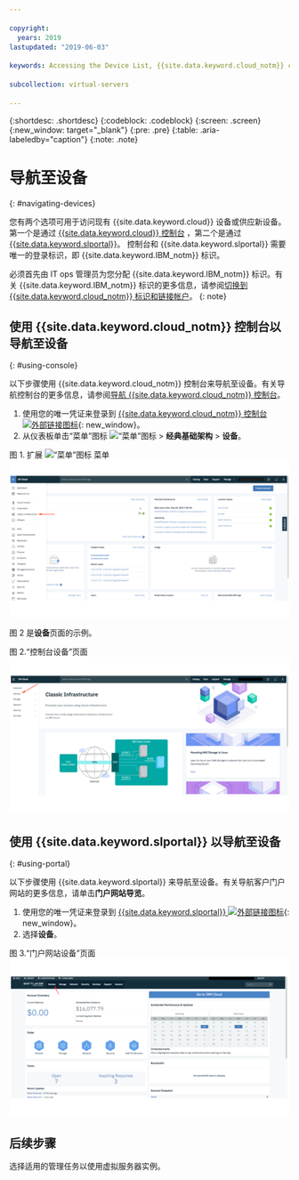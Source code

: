 ```yaml
---

copyright:
  years: 2019
lastupdated: "2019-06-03"

keywords: Accessing the Device List, {{site.data.keyword.cloud_notm}} console, {{site.data.keyword.cloud_notm}} infrastructure customer portal

subcollection: virtual-servers

---
```


{:shortdesc: .shortdesc}
{:codeblock: .codeblock}
{:screen: .screen}
{:new_window: target="_blank"}
{:pre: .pre}
{:table: .aria-labeledby="caption"}
{:note: .note}

# 导航至设备
{: #navigating-devices}

您有两个选项可用于访问现有 {{site.data.keyword.cloud}} 设备或供应新设备。第一个是通过 [{{site.data.keyword.cloud}} 控制台](#using-console) ，第二个是通过 [{{site.data.keyword.slportal}}](#using-portal)。 控制台和 {{site.data.keyword.slportal}} 需要唯一的登录标识，即 {{site.data.keyword.IBM_notm}} 标识。

必须首先由 IT ops 管理员为您分配 {{site.data.keyword.IBM_notm}} 标识。有关 {{site.data.keyword.IBM_notm}} 标识的更多信息，请参阅[切换到 {{site.data.keyword.cloud_notm}} 标识和链接帐户](/docs/account?topic=account-unifyingaccounts#unifyingaccounts)。
{: note}

## 使用 {{site.data.keyword.cloud_notm}} 控制台以导航至设备
{: #using-console}

以下步骤使用 {{site.data.keyword.cloud_notm}} 控制台来导航至设备。有关导航控制台的更多信息，请参阅[导航 {{site.data.keyword.cloud_notm}} 控制台](/docs/overview?topic=overview-ui#ui)。

1. 使用您的唯一凭证来登录到 [{{site.data.keyword.cloud_notm}} 控制台 ![外部链接图标](../../icons/launch-glyph.svg "外部链接图标")](https://cloud.ibm.com/){: new_window}。
2. 从仪表板单击“菜单”图标 ![“菜单”图标](../../icons/icon_hamburger.svg) > **经典基础架构** > **设备**。

图 1. 扩展 ![“菜单”图标](../../icons/icon_hamburger.svg) 菜单 ![图 1. 扩展 ![“菜单”图标](../../icons/icon_hamburger.svg) 菜单](/images/expanded-hamburger-menu.png "扩展 ![“菜单”图标](../../icons/icon_hamburger.svg) 菜单")

图 2 是**设备**页面的示例。

图 2.“控制台设备”页面 ![图 2.“控制台设备”页面](/images/device-list.png "“控制台设备”页面")

## 使用 {{site.data.keyword.slportal}} 以导航至设备
{: #using-portal}

以下步骤使用 {{site.data.keyword.slportal}} 来导航至设备。有关导航客户门户网站的更多信息，请单击**门户网站导览**。

1. 使用您的唯一凭证来登录到 [{{site.data.keyword.slportal}} ![外部链接图标](../../icons/launch-glyph.svg "外部链接图标")](https://control.softlayer.com){: new_window}。
2. 选择**设备**。

图 3.“门户网站设备”页面 ![图 3.“门户网站设备”页面](/images/portal_device_list.png "“门户网站设备”页面")

## 后续步骤

选择适用的管理任务以使用虚拟服务器实例。
